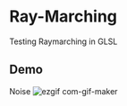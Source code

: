 # Ray-Marching
Testing Raymarching in GLSL

## Demo
Noise
![ezgif com-gif-maker](https://user-images.githubusercontent.com/45285901/156279019-ef19f71a-45b5-4087-bafc-f5f69a9cb61f.gif)
